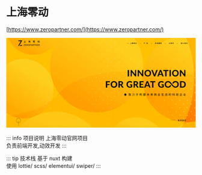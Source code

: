 # 上海零动

[https://www.zeropartner.com/](https://www.zeropartner.com/)

![alt text](image/zp.png)

::: info 项目说明
上海零动官网项目  
负责前端开发,动效开发
:::

::: tip 技术栈
基于 nuxt 构建  
使用 lottie/ scss/ elementui/ swiper/
:::
